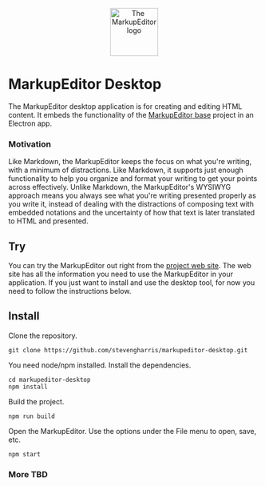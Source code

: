 <p align="center">
    <img alt="The MarkupEditor logo" src="https://github.com/user-attachments/assets/c67b6aa0-2576-4a0b-81d0-229ee501b59d" width="96px" height="96px" >
</p>

# MarkupEditor Desktop

The MarkupEditor desktop application is for creating and editing HTML content. It embeds the functionality of the [MarkupEditor base]() project 
in an Electron app.

### Motivation

Like Markdown, the MarkupEditor keeps the focus on what you're writing, with a minimum of distractions. Like Markdown, it supports just enough 
functionality to help you organize and format your writing to get your points across effectively. Unlike Markdown, the MarkupEditor's WYSIWYG 
approach means you always see what you're writing presented properly as you write it, instead of dealing with the distractions of composing 
text with embedded notations and the uncertainty of how that text is later translated to HTML and presented.

## Try

You can try the MarkupEditor out right from the [project web site](https://stevengharris.github.io/markupeditor-base/). 
The web site has all the information you need to use the MarkupEditor in your application. If you just want to install and use
the desktop tool, for now you need to follow the instructions below.

## Install

Clone the repository.

```
git clone https://github.com/stevengharris/markupeditor-desktop.git
```

You need node/npm installed. Install the dependencies.

```
cd markupeditor-desktop
npm install
```

Build the project.

```
npm run build
```

Open the MarkupEditor. Use the options under the File menu to open, save, etc.

```
npm start
```

### More TBD